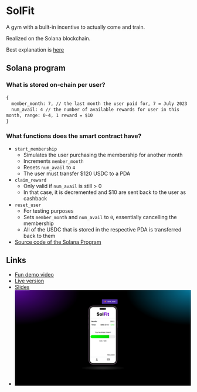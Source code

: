 # SolFit

A gym with a built-in incentive to actually come and train.

Realized on the Solana blockchain.

Best explanation is [here](https://www.youtube.com/watch?v=PJ1FmzHM_SE)

## Solana program

### What is stored on-chain per user?

```
{
  member_month: 7, // the last month the user paid for, 7 = July 2023
  num_avail: 4 // the number of available rewards for user in this month, range: 0-4, 1 reward = $10
}
```

### What functions does the smart contract have?

* `start_membership`
    * Simulates the user purchasing the membership for another month
    * Increments `member_month`
    * Resets `num_avail` to `4`
    * The user must transfer $120 USDC to a PDA
* `claim_reward`
    * Only valid if `num_avail` is still > 0
    * In that case, it is decremented and $10 are sent back to the user as cashback
* `reset_user`
    * For testing purposes
    * Sets `member_month` and `num_avail` to `0`, essentially cancelling the membership
    * All of the USDC that is stored in the respective PDA is transferred back to them
* [Source code of the Solana Program](https://github.com/maxims94/solfit/tree/main/program)

## Links

* [Fun demo video](https://www.youtube.com/watch?v=PJ1FmzHM_SE)
* [Live version](https://solfit.vercel.app/)
* [Slides](https://drive.google.com/file/d/1lyJYxVDKDag30idml863Xg46TMlxzL_3/view)
* ![Screenshot](/img/screenshot.png)
